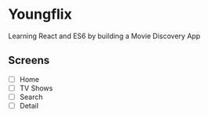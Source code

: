 # Youngflix

Learning React and ES6 by building a Movie Discovery App

## Screens

- [ ] Home
- [ ] TV Shows
- [ ] Search
- [ ] Detail